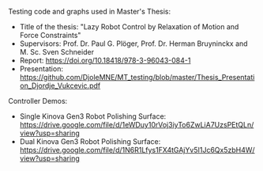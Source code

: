 Testing code and graphs used in Master's Thesis:
- Title of the thesis: "Lazy Robot Control by Relaxation of Motion and Force Constraints"
- Supervisors: Prof. Dr. Paul G. Plöger, Prof. Dr. Herman Bruyninckx and M. Sc. Sven Schneider
- Report: https://doi.org/10.18418/978-3-96043-084-1
- Presentation: https://github.com/DjoleMNE/MT_testing/blob/master/Thesis_Presentation_Djordje_Vukcevic.pdf

Controller Demos:
- Single Kinova Gen3 Robot Polishing Surface: https://drive.google.com/file/d/1eWDuy10rVoj3iyTo6ZwLiA7UzsPEtQLn/view?usp=sharing
- Dual Kinova Gen3 Robot Polishing Surface: https://drive.google.com/file/d/1N6R1Lfys1FX4tGAjYv5I1Jc6Qx5zbH4W/view?usp=sharing
